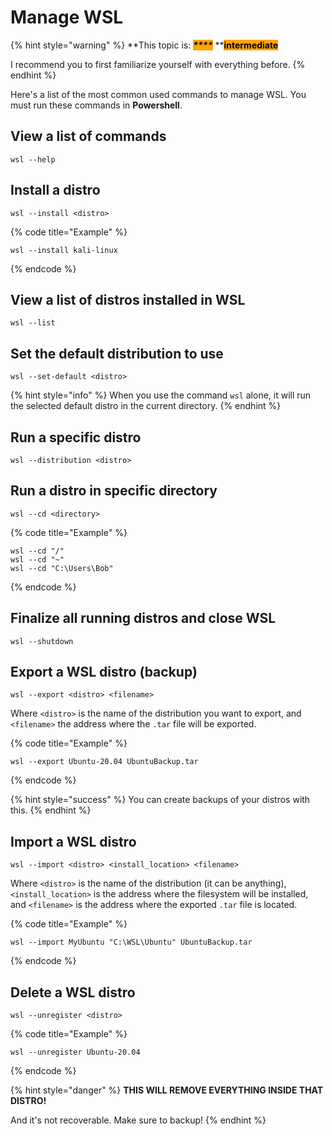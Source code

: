 # Manage WSL

{% hint style="warning" %}
**This topic is:  **_<mark style="background-color:orange;">****</mark>_<mark style="background-color:orange;">** **</mark><mark style="background-color:orange;">**intermediate**</mark>&#x20;

I recommend you to first familiarize yourself with everything before.
{% endhint %}

Here's a list of the most common used commands to manage WSL. You must run these commands in **Powershell**.

## View a list of commands

```
wsl --help
```

## Install a distro

```
wsl --install <distro>
```

{% code title="Example" %}
```
wsl --install kali-linux
```
{% endcode %}

## View a list of distros installed in WSL

```
wsl --list
```

## Set the default distribution to use

```
wsl --set-default <distro>
```

{% hint style="info" %}
When you use the command `wsl` alone, it will run the selected default distro in the current directory.
{% endhint %}

## Run a specific distro

```
wsl --distribution <distro>
```

## Run a distro in specific directory

```
wsl --cd <directory>
```

{% code title="Example" %}
```
wsl --cd "/"
wsl --cd "~"
wsl --cd "C:\Users\Bob"
```
{% endcode %}

## Finalize all running distros and close WSL

```
wsl --shutdown
```

## Export a WSL distro (backup)

```
wsl --export <distro> <filename>
```

Where `<distro>` is the name of the distribution you want to export, and `<filename>` the address where the `.tar` file will be exported.

{% code title="Example" %}
```
wsl --export Ubuntu-20.04 UbuntuBackup.tar
```
{% endcode %}

{% hint style="success" %}
You can create backups of your distros with this.
{% endhint %}

## Import a WSL distro

```
wsl --import <distro> <install_location> <filename>
```

Where `<distro>` is the name of the distribution (it can be anything), `<install_location>` is the address where the filesystem will be installed, and `<filename>` is the address where the exported `.tar` file is located.

{% code title="Example" %}
```
wsl --import MyUbuntu "C:\WSL\Ubuntu" UbuntuBackup.tar
```
{% endcode %}

## Delete a WSL distro

```
wsl --unregister <distro>
```

{% code title="Example" %}
```
wsl --unregister Ubuntu-20.04
```
{% endcode %}

{% hint style="danger" %}
**THIS WILL REMOVE EVERYTHING INSIDE THAT DISTRO!**

And it's not recoverable. Make sure to backup!
{% endhint %}
